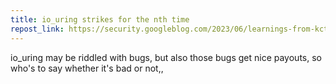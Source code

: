 ```yaml
---
title: io_uring strikes for the nth time
repost_link: https://security.googleblog.com/2023/06/learnings-from-kctf-vrps-42-linux.html
---
```


io_uring may be riddled with bugs, but also those bugs get nice payouts, so who's to say whether it's bad or not,,
